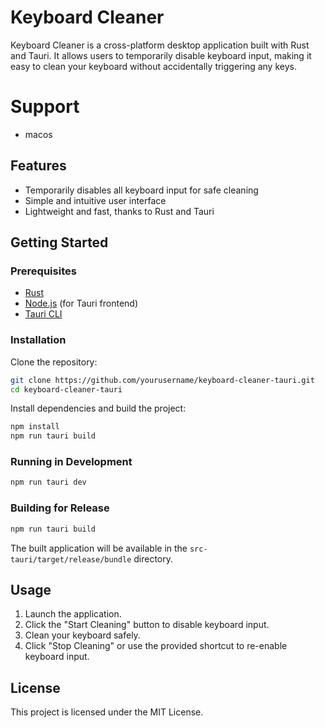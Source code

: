 # Keyboard Cleaner

Keyboard Cleaner is a cross-platform desktop application built with Rust and Tauri. It allows users to temporarily disable keyboard input, making it easy to clean your keyboard without accidentally triggering any keys.

# Support

- macos

## Features

- Temporarily disables all keyboard input for safe cleaning
- Simple and intuitive user interface
- Lightweight and fast, thanks to Rust and Tauri

## Getting Started

### Prerequisites

- [Rust](https://www.rust-lang.org/tools/install)
- [Node.js](https://nodejs.org/) (for Tauri frontend)
- [Tauri CLI](https://tauri.app/v1/guides/getting-started/prerequisites/)

### Installation

Clone the repository:

```bash
git clone https://github.com/yourusername/keyboard-cleaner-tauri.git
cd keyboard-cleaner-tauri
```

Install dependencies and build the project:

```bash
npm install
npm run tauri build
```

### Running in Development

```bash
npm run tauri dev
```

### Building for Release

```bash
npm run tauri build
```

The built application will be available in the `src-tauri/target/release/bundle` directory.

## Usage

1. Launch the application.
2. Click the "Start Cleaning" button to disable keyboard input.
3. Clean your keyboard safely.
4. Click "Stop Cleaning" or use the provided shortcut to re-enable keyboard input.

## License

This project is licensed under the MIT License.
